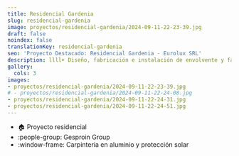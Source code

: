 ```yaml
---
title: Residencial Gardenia
slug: residencial-gardenia
image: proyectos/residencial-gardenia/2024-09-11-22-23-39.jpg
draft: false
noindex: false
translationKey: residencial-gardenia
seo: 'Proyecto Destacado: Residencial Gardenia - Eurolux SRL'
description: llll➤ Diseño, fabricación e instalación de envolvente y fachada ligera ✅ para el proyecto Residencial Gardenia.
gallery:
  cols: 3
images:
- proyectos/residencial-gardenia/2024-09-11-22-23-39.jpg
# - proyectos/residencial-gardenia/2024-09-11-22-24-08.jpg
- proyectos/residencial-gardenia/2024-09-11-22-24-31.jpg
- proyectos/residencial-gardenia/2024-09-11-22-24-51.jpg
---
```

- :house: Proyecto residencial
- :people-group: Gesproin Group
- :window-frame: Carpinteria en aluminio y protección solar